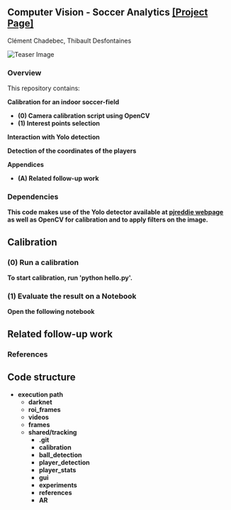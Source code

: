 ## <b>Computer Vision - Soccer Analytics</b> [[Project Page]](https://github.com/cchadd/tracking) <br>

Clément Chadebec, Thibault Desfontaines

![Teaser Image](https://encrypted-tbn0.gstatic.com/images?q=tbn:ANd9GcTThjic_ml5y4jsOK149EIkaqkQT5NfzonORcszj5V_g0hgb8ny)

### Overview ###
This repository contains:

<b>Calibration for an indoor soccer-field
 - (0) Camera calibration script using OpenCV
 - (1) Interest points selection

<b>Interaction with Yolo detection

<b>Detection of the coordinates of the players

<b>Appendices</b>
 - (A) Related follow-up work

### Dependencies ###
This code makes use of the Yolo detector available at [pjreddie webpage](https://pjreddie.com/darknet/) as well as OpenCV for calibration and to apply filters on the image.

## Calibration ##

### (0) Run a calibration ###
To start calibration, run 'python hello.py'.

### (1) Evaluate the result on a Notebook ###
Open the following notebook 

## Related follow-up work ##

### References ###

## Code structure ##

<ul>
  <li>execution path
  <ul> 
    <li> darknet </li>
    <li> roi_frames </li>
    <li> videos </li>
    <li> frames </li>
    <li> shared/tracking 
      <ul> 
        <li> .git </li>
        <li> calibration </li>
        <li> ball_detection </li>
        <li> player_detection </li>
        <li> player_stats </li>
        <li> gui </li>
        <li> experiments </li>
        <li> references </li>
        <li> AR </li>        
      </ul>
    </li>
  </ul>
  </li>
</ul> 


